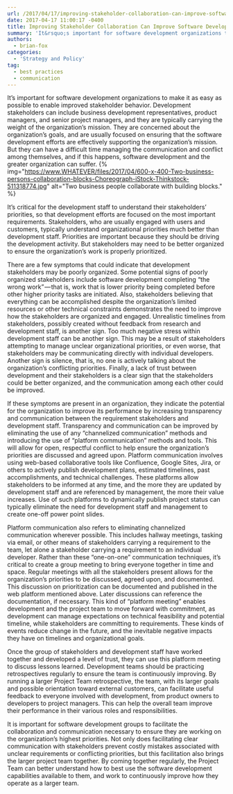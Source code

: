 ```yaml
---
url: /2017/04/17/improving-stakeholder-collaboration-can-improve-software-development-performance/
date: 2017-04-17 11:00:17 -0400
title: Improving Stakeholder Collaboration Can Improve Software Development Performance
summary: 'It&rsquo;s important for software development organizations to make it as easy as possible to enable improved stakeholder behavior. Development stakeholders can include business development representatives, product managers, and senior project managers, and they are typically carrying the weight of the organization&rsquo;s mission. They are concerned about the organization&rsquo;s goals, and are usually focused on ensuring'
authors:
  - brian-fox
categories:
  - 'Strategy and Policy'
tag:
  - best practices
  - communication
---
```


It’s important for software development organizations to make it as easy as possible to enable improved stakeholder behavior. Development stakeholders can include business development representatives, product managers, and senior project managers, and they are typically carrying the weight of the organization’s mission. They are concerned about the organization’s goals, and are usually focused on ensuring that the software development efforts are effectively supporting the organization’s mission. But they can have a difficult time managing the communication and conflict among themselves, and if this happens, software development and the greater organization can suffer. {% img="https://www.WHATEVER/files/2017/04/600-x-400-Two-business-persons-collaboration-blocks-Choreograph-iStock-Thinkstock-511318774.jpg" alt="Two business people collaborate with building blocks." %} 

It’s critical for the development staff to understand their stakeholders’ priorities, so that development efforts are focused on the most important requirements. Stakeholders, who are usually engaged with users and customers, typically understand organizational priorities much better than development staff. Priorities are important because they should be driving the development activity. But stakeholders may need to be better organized to ensure the organization’s work is properly prioritized.

There are a few symptoms that could indicate that development stakeholders may be poorly organized. Some potential signs of poorly organized stakeholders include software development completing “the wrong work” — that is, work that is lower priority being completed before other higher priority tasks are initiated. Also, stakeholders believing that everything can be accomplished despite the organization’s limited resources or other technical constraints demonstrates the need to improve how the stakeholders are organized and engaged. Unrealistic timelines from stakeholders, possibly created without feedback from research and development staff, is another sign. Too much negative stress within development staff can be another sign. This may be a result of stakeholders attempting to manage unclear organizational priorities, or even worse, that stakeholders may be communicating directly with individual developers. Another sign is silence, that is, no one is actively talking about the organization’s conflicting priorities. Finally, a lack of trust between development and their stakeholders is a clear sign that the stakeholders could be better organized, and the communication among each other could be improved.

If these symptoms are present in an organization, they indicate the potential for the organization to improve its performance by increasing transparency and communication between the requirement stakeholders and development staff. Transparency and communication can be improved by eliminating the use of any “channelized communication” methods and introducing the use of “platform communication” methods and tools. This will allow for open, respectful conflict to help ensure the organization’s priorities are discussed and agreed upon. Platform communication involves using web-based collaborative tools like Confluence, Google Sites, Jira, or others to actively publish development plans, estimated timelines, past accomplishments, and technical challenges. These platforms allow stakeholders to be informed at any time, and the more they are updated by development staff and are referenced by management, the more their value increases. Use of such platforms to dynamically publish project status can typically eliminate the need for development staff and management to create one-off power point slides.

Platform communication also refers to eliminating channelized communication wherever possible. This includes hallway meetings, tasking via email, or other means of stakeholders carrying a requirement to the team, let alone a stakeholder carrying a requirement to an individual developer. Rather than these “one-on-one” communication techniques, it’s critical to create a group meeting to bring everyone together in time and space. Regular meetings with all the stakeholders present allows for the organization’s priorities to be discussed, agreed upon, and documented. This discussion on prioritization can be documented and published in the web platform mentioned above. Later discussions can reference the documentation, if necessary. This kind of “platform meeting” enables development and the project team to move forward with commitment, as development can manage expectations on technical feasibility and potential timeline, while stakeholders are committing to requirements. These kinds of events reduce change in the future, and the inevitable negative impacts they have on timelines and organizational goals.

Once the group of stakeholders and development staff have worked together and developed a level of trust, they can use this platform meeting to discuss lessons learned. Development teams should be practicing retrospectives regularly to ensure the team is continuously improving. By running a larger Project Team retrospective, the team, with its larger goals and possible orientation toward external customers, can facilitate useful feedback to everyone involved with development, from product owners to developers to project managers. This can help the overall team improve their performance in their various roles and responsibilities.

It is important for software development groups to facilitate the collaboration and communication necessary to ensure they are working on the organization’s highest priorities. Not only does facilitating clear communication with stakeholders prevent costly mistakes associated with unclear requirements or conflicting priorities, but this facilitation also brings the larger project team together. By coming together regularly, the Project Team can better understand how to best use the software development capabilities available to them, and work to continuously improve how they operate as a larger team.